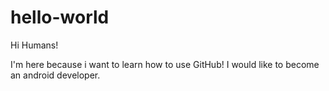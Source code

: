 # hello-world

Hi Humans!

I'm here because i want to learn how to use GitHub!
I would like to become an android developer.
